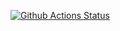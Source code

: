 [![Github Actions Status](https://github.com/worknonstop/hexlet_pytest/workflows/Python%20CI/badge.svg)](https://github.com/worknonstop/hexlet_pytest/actions)
